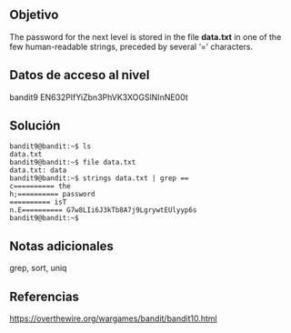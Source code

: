 ## Objetivo
The password for the next level is stored in the file **data.txt** in one of the few human-readable strings, preceded by several ‘=’ characters.

## Datos de acceso al nivel
bandit9
EN632PlfYiZbn3PhVK3XOGSlNInNE00t

## Solución

```
bandit9@bandit:~$ ls  
data.txt  
bandit9@bandit:~$ file data.txt  
data.txt: data  
bandit9@bandit:~$ strings data.txt | grep ==  
c========== the  
h;========== password  
========== isT  
n.E========== G7w8LIi6J3kTb8A7j9LgrywtEUlyyp6s  
bandit9@bandit:~$
```

## Notas adicionales
grep, sort, uniq

## Referencias
https://overthewire.org/wargames/bandit/bandit10.html